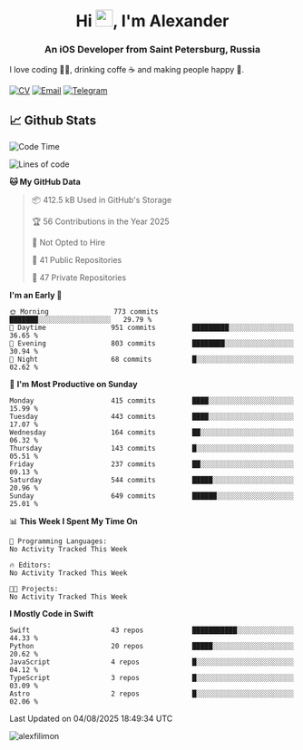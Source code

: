 <h1 align="center">Hi <img src="https://raw.githubusercontent.com/MartinHeinz/MartinHeinz/master/wave.gif" width="30px">, I'm Alexander</h1>
<h3 align="center">An iOS Developer from Saint Petersburg, Russia</h3>

I love coding 👨‍💻, drinking coffe ☕️ and making people happy 🎊.

[![CV](https://img.shields.io/badge/CV-Александр%20Филимонов-14b420)](./resources/CV_Aleksandr_Filimonov_iOS_November_2023.pdf)
[![Email](https://img.shields.io/badge/Email-as.filimonov@mail.ru-f39f37)](mailto:as.filimonov@mail.ru)
[![Telegram](https://img.shields.io/badge/Telegram-alexfilimon-1686b1)](https://t.me/alexfilimon)

## 📈 Github Stats

<!--START_SECTION:waka-->
![Code Time](http://img.shields.io/badge/Code%20Time-0%20secs-blue)

![Lines of code](https://img.shields.io/badge/From%20Hello%20World%20I%27ve%20Written-1.6%20million%20lines%20of%20code-blue)

**🐱 My GitHub Data** 

> 📦 412.5 kB Used in GitHub's Storage 
 > 
> 🏆 56 Contributions in the Year 2025
 > 
> 🚫 Not Opted to Hire
 > 
> 📜 41 Public Repositories 
 > 
> 🔑 47 Private Repositories 
 > 
**I'm an Early 🐤** 

```text
🌞 Morning                773 commits         ███████░░░░░░░░░░░░░░░░░░   29.79 % 
🌆 Daytime                951 commits         █████████░░░░░░░░░░░░░░░░   36.65 % 
🌃 Evening                803 commits         ████████░░░░░░░░░░░░░░░░░   30.94 % 
🌙 Night                  68 commits          █░░░░░░░░░░░░░░░░░░░░░░░░   02.62 % 
```
📅 **I'm Most Productive on Sunday** 

```text
Monday                   415 commits         ████░░░░░░░░░░░░░░░░░░░░░   15.99 % 
Tuesday                  443 commits         ████░░░░░░░░░░░░░░░░░░░░░   17.07 % 
Wednesday                164 commits         ██░░░░░░░░░░░░░░░░░░░░░░░   06.32 % 
Thursday                 143 commits         █░░░░░░░░░░░░░░░░░░░░░░░░   05.51 % 
Friday                   237 commits         ██░░░░░░░░░░░░░░░░░░░░░░░   09.13 % 
Saturday                 544 commits         █████░░░░░░░░░░░░░░░░░░░░   20.96 % 
Sunday                   649 commits         ██████░░░░░░░░░░░░░░░░░░░   25.01 % 
```


📊 **This Week I Spent My Time On** 

```text
💬 Programming Languages: 
No Activity Tracked This Week

🔥 Editors: 
No Activity Tracked This Week

🐱‍💻 Projects: 
No Activity Tracked This Week
```

**I Mostly Code in Swift** 

```text
Swift                    43 repos            ███████████░░░░░░░░░░░░░░   44.33 % 
Python                   20 repos            █████░░░░░░░░░░░░░░░░░░░░   20.62 % 
JavaScript               4 repos             █░░░░░░░░░░░░░░░░░░░░░░░░   04.12 % 
TypeScript               3 repos             █░░░░░░░░░░░░░░░░░░░░░░░░   03.09 % 
Astro                    2 repos             █░░░░░░░░░░░░░░░░░░░░░░░░   02.06 % 
```




 Last Updated on 04/08/2025 18:49:34 UTC
<!--END_SECTION:waka-->

<img align="center" src="https://github-readme-stats.vercel.app/api?username=alexfilimon&show_icons=true" alt="alexfilimon" />
